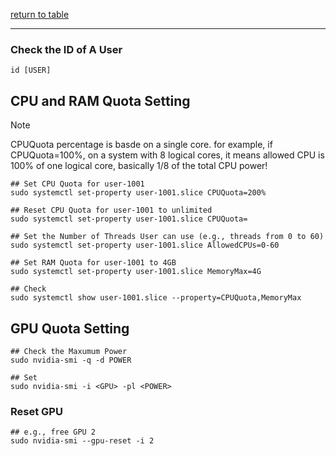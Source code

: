 [return to table](../README.md)

---

### Check the ID of A User
```shell
id [USER]
```

## CPU and RAM Quota Setting

> [!NOTE]
> CPUQuota percentage is basde on a single core.
> for example, if CPUQuota=100%, on a system with 8 logical cores, it means
> allowed CPU is 100% of one logical core, basically 1/8 of the total CPU
> power! 

```shell
## Set CPU Quota for user-1001
sudo systemctl set-property user-1001.slice CPUQuota=200%

## Reset CPU Quota for user-1001 to unlimited
sudo systemctl set-property user-1001.slice CPUQuota=

## Set the Number of Threads User can use (e.g., threads from 0 to 60)
sudo systemctl set-property user-1001.slice AllowedCPUs=0-60

## Set RAM Quota for user-1001 to 4GB
sudo systemctl set-property user-1001.slice MemoryMax=4G

## Check
sudo systemctl show user-1001.slice --property=CPUQuota,MemoryMax
```

## GPU Quota Setting

```shell
## Check the Maxumum Power
sudo nvidia-smi -q -d POWER

## Set
sudo nvidia-smi -i <GPU> -pl <POWER>
```

### Reset GPU
```
## e.g., free GPU 2
sudo nvidia-smi --gpu-reset -i 2
```

